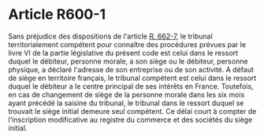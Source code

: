 # Article R600-1

Sans préjudice des dispositions de l'article <a href='/affichCodeArticle.do?cidTexte=LEGITEXT000005634379&idArticle=LEGIARTI000006269790&dateTexte=&categorieLien=cid' title='Code de commerce - art. R662-7 (V)'>R. 662-7</a>, le tribunal territorialement compétent pour connaître des procédures prévues par le livre VI de la partie législative du présent code est celui dans le ressort duquel le débiteur, personne morale, a son siège ou le débiteur, personne physique, a déclaré l'adresse de son entreprise ou de son activité. A défaut de siège en territoire français, le tribunal compétent est celui dans le ressort duquel le débiteur a le centre principal de ses intérêts en France. Toutefois, en cas de changement de siège de la personne morale dans les six mois ayant précédé la saisine du tribunal, le tribunal dans le ressort duquel se trouvait le siège initial demeure seul compétent. Ce délai court à compter de l'inscription modificative au registre du commerce et des sociétés du siège initial.